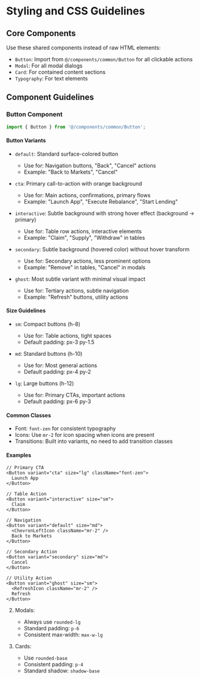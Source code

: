 # Styling and CSS Guidelines

## Core Components

Use these shared components instead of raw HTML elements:

- `Button`: Import from `@/components/common/Button` for all clickable actions
- `Modal`: For all modal dialogs
- `Card`: For contained content sections
- `Typography`: For text elements

## Component Guidelines

### Button Component

```typescript
import { Button } from '@/components/common/Button';
```

#### Button Variants

- `default`: Standard surface-colored button

  - Use for: Navigation buttons, "Back", "Cancel" actions
  - Example: "Back to Markets", "Cancel"

- `cta`: Primary call-to-action with orange background

  - Use for: Main actions, confirmations, primary flows
  - Example: "Launch App", "Execute Rebalance", "Start Lending"

- `interactive`: Subtle background with strong hover effect (background → primary)

  - Use for: Table row actions, interactive elements
  - Example: "Claim", "Supply", "Withdraw" in tables

- `secondary`: Subtle background (hovered color) without hover transform

  - Use for: Secondary actions, less prominent options
  - Example: "Remove" in tables, "Cancel" in modals

- `ghost`: Most subtle variant with minimal visual impact
  - Use for: Tertiary actions, subtle navigation
  - Example: "Refresh" buttons, utility actions

#### Size Guidelines

- `sm`: Compact buttons (h-8)

  - Use for: Table actions, tight spaces
  - Default padding: px-3 py-1.5

- `md`: Standard buttons (h-10)

  - Use for: Most general actions
  - Default padding: px-4 py-2

- `lg`: Large buttons (h-12)
  - Use for: Primary CTAs, important actions
  - Default padding: px-6 py-3

#### Common Classes

- Font: `font-zen` for consistent typography
- Icons: Use `mr-2` for icon spacing when icons are present
- Transitions: Built into variants, no need to add transition classes

#### Examples

```tsx
// Primary CTA
<Button variant="cta" size="lg" className="font-zen">
  Launch App
</Button>

// Table Action
<Button variant="interactive" size="sm">
  Claim
</Button>

// Navigation
<Button variant="default" size="md">
  <ChevronLeftIcon className="mr-2" />
  Back to Markets
</Button>

// Secondary Action
<Button variant="secondary" size="md">
  Cancel
</Button>

// Utility Action
<Button variant="ghost" size="sm">
  <RefreshIcon className="mr-2" />
  Refresh
</Button>
```

2. Modals:

   - Always use `rounded-lg`
   - Standard padding: `p-6`
   - Consistent max-width: `max-w-lg`

3. Cards:
   - Use `rounded-base`
   - Consistent padding: `p-4`
   - Standard shadow: `shadow-base`
